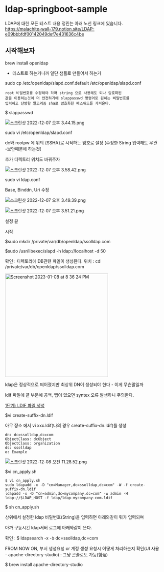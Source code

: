 # ldap-springboot-sample
LDAP에 대한 모든 테스트 내용 정린는 아래 노션 링크에 있습니다.
https://malachite-wall-179.notion.site/LDAP-e09bbbfdf00142049def7e431636c4be


## 시작해보자

brew install openldap

- 테스트로 하는거니까 일단 샘플로 만들어서 하는거

sudo cp /etc/openldap/slapd.conf.default /etc/openldap/slapd.conf

```
root 비밀번호를 수정해야 하며 string 으로 사용해도 되나 암호화된 
값을 이용하는것이 더 안전하기에 slappasswd 명령어로 원하는 비밀번호를
입력하고 단방향 알고리즘 sha로 암호화한 패스워드를 가져온다.
```

$ slappasswd

![스크린샷 2022-12-07 오후 3.44.15.png](https://s3-us-west-2.amazonaws.com/secure.notion-static.com/e083875a-ffe0-4f16-b9be-21bdadfe4fbf/%E1%84%89%E1%85%B3%E1%84%8F%E1%85%B3%E1%84%85%E1%85%B5%E1%86%AB%E1%84%89%E1%85%A3%E1%86%BA_2022-12-07_%E1%84%8B%E1%85%A9%E1%84%92%E1%85%AE_3.44.15.png)

sudo vi /etc/openldap/slapd.conf

dc와 rootpw 에 위의 {SSHA}로 시작하는 암호로 설정 (수정한 String 입력해도 무관 -보안때문에 하는것)

추가 디렉토리 위치도 바꿔주자 

![스크린샷 2022-12-07 오후 3.58.42.png](https://s3-us-west-2.amazonaws.com/secure.notion-static.com/94677749-8c28-4802-b93a-a646631354ee/%E1%84%89%E1%85%B3%E1%84%8F%E1%85%B3%E1%84%85%E1%85%B5%E1%86%AB%E1%84%89%E1%85%A3%E1%86%BA_2022-12-07_%E1%84%8B%E1%85%A9%E1%84%92%E1%85%AE_3.58.42.png)

sudo vi ldap.conf

Base, Binddn, Uri 수정

![스크린샷 2022-12-07 오후 3.49.39.png](https://s3-us-west-2.amazonaws.com/secure.notion-static.com/69f724b1-3d7c-40c7-b439-a74d514bd029/%E1%84%89%E1%85%B3%E1%84%8F%E1%85%B3%E1%84%85%E1%85%B5%E1%86%AB%E1%84%89%E1%85%A3%E1%86%BA_2022-12-07_%E1%84%8B%E1%85%A9%E1%84%92%E1%85%AE_3.49.39.png)

![스크린샷 2022-12-07 오후 3.51.21.png](https://s3-us-west-2.amazonaws.com/secure.notion-static.com/245bbe6d-54ba-42c0-8d1e-f5b277483990/%E1%84%89%E1%85%B3%E1%84%8F%E1%85%B3%E1%84%85%E1%85%B5%E1%86%AB%E1%84%89%E1%85%A3%E1%86%BA_2022-12-07_%E1%84%8B%E1%85%A9%E1%84%92%E1%85%AE_3.51.21.png)

설정 끝

시작

$sudo mkdir /private/var/db/openldap/ssolldap.com

$sudo /usr/libexec/slapd -h ldap://localhost -d 50

 확인 : 디렉토리에 DB관련 파일이 생성된다.
위치 : cd /private/var/db/openldap/ssolldap.com

<img width="336" alt="Screenshot 2023-01-08 at 8 36 24 PM" src="https://user-images.githubusercontent.com/75191069/211194014-cf600f33-12f3-4057-baf0-2ffceaf683c3.png">


ldap은 정상적으로 띄어졌지만 최상위 DN이 생성되야 한다 - 이게 무슨말일까

ldif 파일에 끝 부분에 공백, 탭이 있으면 syntex 오류 발생하니 주의한다.

[1단계: LDIF 파일 생성](https://docs.aws.amazon.com/ko_kr/directoryservice/latest/admin-guide/create.html)

$vi create-suffix-dn.ldif

아무 장소 에서 vi xxx.ldif(나의 경우 create-suffix-dn.ldif)를 생성

```
dn: dc=ssolldap,dc=com
ObjectClass: dcObject
ObjectClass: organization
dc: ssolldap
o: Example
```

![스크린샷 2022-12-08 오전 11.28.52.png](https://s3-us-west-2.amazonaws.com/secure.notion-static.com/b2aa03f1-5a7f-4fb8-bbf0-2b6907acb1e7/%E1%84%89%E1%85%B3%E1%84%8F%E1%85%B3%E1%84%85%E1%85%B5%E1%86%AB%E1%84%89%E1%85%A3%E1%86%BA_2022-12-08_%E1%84%8B%E1%85%A9%E1%84%8C%E1%85%A5%E1%86%AB_11.28.52.png)

$vi cn_apply.sh

```
$ vi cn_apply.sh
sudo ldapadd -x -D "cn=Manager,dc=ssolldap,dc=com" -W -f create-suffix-dn.ldif
ldapadd -x -D "cn=admin,dc=mycompany,dc=com" -w admin -H ldap://$LDAP_HOST -f ldap/ldap-mycompany-com.ldif
```


$ sh cn_apply.sh

상위에서 설정한 ldap 비밀번호(String)을 입력하면 아래와같이 뭐가 입력되며


아까 구동시킨 ldap서버 로그에 아래와같이 뜬다.

확인 : $ ldapsearch -x -b dc=ssolldap,dc=com


FROM NOW ON, 부서 생성요청 or 계정 생성 요청시 어떻게 처리하는지 확인(UI 사용 - apache-directory-studio) : 그냥 콘솔로도 가능(힘듦)

$ brew install apache-directory-studio
